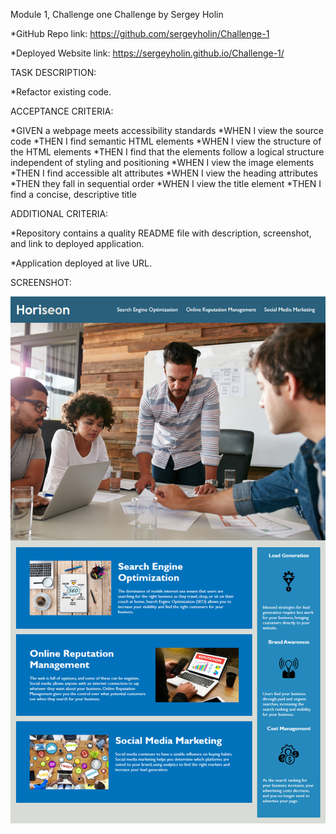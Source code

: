 Module 1, Challenge one Challenge by Sergey Holin

*GitHub Repo link: https://github.com/sergeyholin/Challenge-1

*Deployed Website link: https://sergeyholin.github.io/Challenge-1/

TASK DESCRIPTION:

*Refactor existing code.

ACCEPTANCE CRITERIA:

*GIVEN a webpage meets accessibility standards
*WHEN I view the source code
*THEN I find semantic HTML elements
*WHEN I view the structure of the HTML elements
*THEN I find that the elements follow a logical structure independent of styling and positioning
*WHEN I view the image elements
*THEN I find accessible alt attributes
*WHEN I view the heading attributes
*THEN they fall in sequential order
*WHEN I view the title element
*THEN I find a concise, descriptive title

ADDITIONAL CRITERIA:

*Repository contains a quality README file with description, screenshot, and link to deployed application.

*Application deployed at live URL.

SCREENSHOT:

<img src="./assets/images/screenshot.png/"/>
